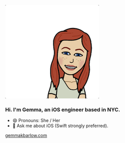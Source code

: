 <img src="https://github.com/gemmakbarlow/gemmakbarlow/blob/master/gemma-hi-banner.png?raw=true " alt="Gemma's Bitmoji. Image of a woman smiling." /></td>


### Hi. I'm Gemma, an iOS engineer based in NYC. 

- 😄 Pronouns: She / Her
- 💬 Ask me about iOS (Swift strongly preferred). 

<a href="https://www.gemmakbarlow.com">gemmakbarlow.com</a>
